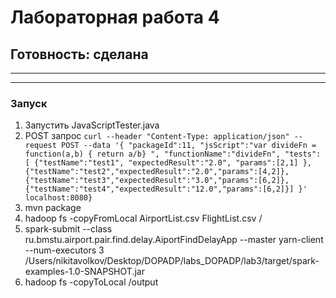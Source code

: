 # Лабораторная работа 4

## Готовность: сделана

***

***

### Запуск

1. Запустить JavaScriptTester.java
2. POST запрос
	```curl --header "Content-Type: application/json" --request POST --data '{ "packageId":11, "jsScript":"var divideFn = function(a,b) { return a/b} ", "functionName":"divideFn", "tests": [ {"testName":"test1", "expectedResult":"2.0", "params":[2,1] },{"testName":"test2","expectedResult":"2.0","params":[4,2]}, {"testName":"test3","expectedResult":"3.0","params":[6,2]},{"testName":"test4","expectedResult":"12.0","params":[6,2]}] }' localhost:8080}```
3. mvn package
4. hadoop fs -copyFromLocal AirportList.csv FlightList.csv /
5. spark-submit --class ru.bmstu.airport.pair.find.delay.AiportFindDelayApp  --master yarn-client --num-executors 3 /Users/nikitavolkov/Desktop/DOPADP/labs_DOPADP/lab3/target/spark-examples-1.0-SNAPSHOT.jar
6. hadoop fs -copyToLocal /output

